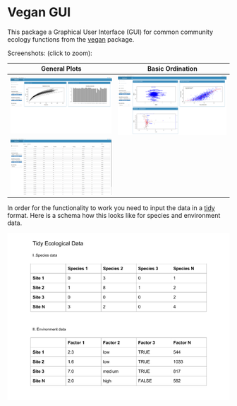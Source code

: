 # Vegan GUI

This package a Graphical User Interface (GUI) for common community ecology functions from the [vegan]("https://cran.r-project.org/web/packages/vegan/index.html") package.

Screenshots: (click to zoom):

General Plots         |  Basic Ordination
:-------------------------:|:-------------------------:
![](screenshots/screenshot.png) |  ![](screenshots/screenshot_2.png)
![](screenshots/screenshot_3.png) |  


In order for the functionality to work you need to input the data in a [tidy](http://vita.had.co.nz/papers/tidy-data.html) format. Here is a schema how this looks like for species and environment data.

![](data_schema.png)
